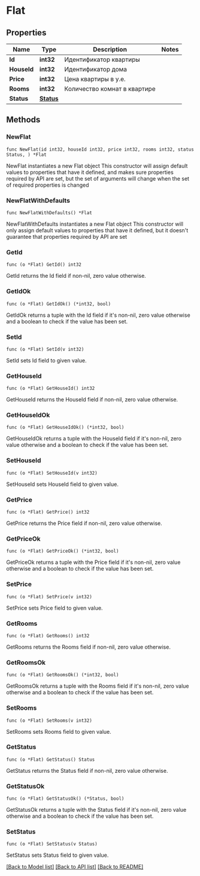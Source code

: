 # Flat

## Properties

Name | Type | Description | Notes
------------ | ------------- | ------------- | -------------
**Id** | **int32** | Идентификатор квартиры | 
**HouseId** | **int32** | Идентификатор дома | 
**Price** | **int32** | Цена квартиры в у.е. | 
**Rooms** | **int32** | Количество комнат в квартире | 
**Status** | [**Status**](Status.md) |  | 

## Methods

### NewFlat

`func NewFlat(id int32, houseId int32, price int32, rooms int32, status Status, ) *Flat`

NewFlat instantiates a new Flat object
This constructor will assign default values to properties that have it defined,
and makes sure properties required by API are set, but the set of arguments
will change when the set of required properties is changed

### NewFlatWithDefaults

`func NewFlatWithDefaults() *Flat`

NewFlatWithDefaults instantiates a new Flat object
This constructor will only assign default values to properties that have it defined,
but it doesn't guarantee that properties required by API are set

### GetId

`func (o *Flat) GetId() int32`

GetId returns the Id field if non-nil, zero value otherwise.

### GetIdOk

`func (o *Flat) GetIdOk() (*int32, bool)`

GetIdOk returns a tuple with the Id field if it's non-nil, zero value otherwise
and a boolean to check if the value has been set.

### SetId

`func (o *Flat) SetId(v int32)`

SetId sets Id field to given value.


### GetHouseId

`func (o *Flat) GetHouseId() int32`

GetHouseId returns the HouseId field if non-nil, zero value otherwise.

### GetHouseIdOk

`func (o *Flat) GetHouseIdOk() (*int32, bool)`

GetHouseIdOk returns a tuple with the HouseId field if it's non-nil, zero value otherwise
and a boolean to check if the value has been set.

### SetHouseId

`func (o *Flat) SetHouseId(v int32)`

SetHouseId sets HouseId field to given value.


### GetPrice

`func (o *Flat) GetPrice() int32`

GetPrice returns the Price field if non-nil, zero value otherwise.

### GetPriceOk

`func (o *Flat) GetPriceOk() (*int32, bool)`

GetPriceOk returns a tuple with the Price field if it's non-nil, zero value otherwise
and a boolean to check if the value has been set.

### SetPrice

`func (o *Flat) SetPrice(v int32)`

SetPrice sets Price field to given value.


### GetRooms

`func (o *Flat) GetRooms() int32`

GetRooms returns the Rooms field if non-nil, zero value otherwise.

### GetRoomsOk

`func (o *Flat) GetRoomsOk() (*int32, bool)`

GetRoomsOk returns a tuple with the Rooms field if it's non-nil, zero value otherwise
and a boolean to check if the value has been set.

### SetRooms

`func (o *Flat) SetRooms(v int32)`

SetRooms sets Rooms field to given value.


### GetStatus

`func (o *Flat) GetStatus() Status`

GetStatus returns the Status field if non-nil, zero value otherwise.

### GetStatusOk

`func (o *Flat) GetStatusOk() (*Status, bool)`

GetStatusOk returns a tuple with the Status field if it's non-nil, zero value otherwise
and a boolean to check if the value has been set.

### SetStatus

`func (o *Flat) SetStatus(v Status)`

SetStatus sets Status field to given value.



[[Back to Model list]](../README.md#documentation-for-models) [[Back to API list]](../README.md#documentation-for-api-endpoints) [[Back to README]](../README.md)


